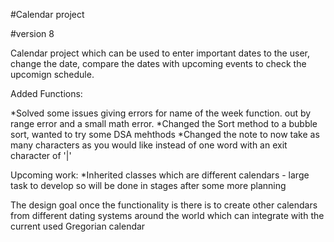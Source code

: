 
#Calendar project

#version 8

Calendar project which can be used to enter important dates to the user, change the date, compare the dates with upcoming events to check the upcomign schedule.

Added Functions:

*Solved some issues giving errors for name of the week function. out by range error and a small math error.
*Changed the Sort method to a bubble sort, wanted to try some DSA mehthods
*Changed the note to now take as many characters as you would like instead of one word with an exit character of '|'

Upcoming work: *Inherited classes which are different calendars - large task to develop so will be done in stages after some more planning

The design goal once the functionality is there is to create other calendars from different dating systems around the world which can integrate with the current used Gregorian calendar
